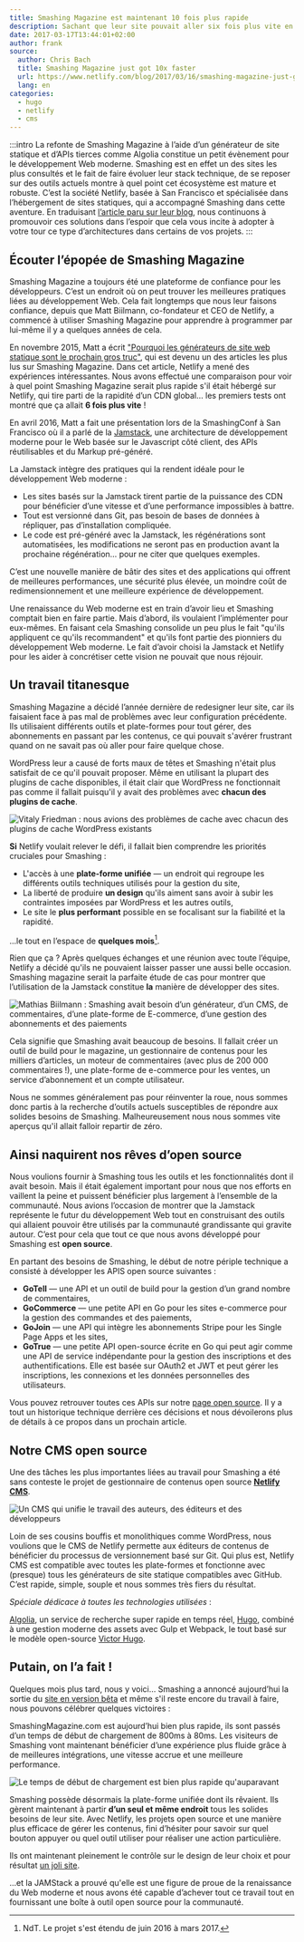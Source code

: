 ```yaml
---
title: Smashing Magazine est maintenant 10 fois plus rapide
description: Sachant que leur site pouvait aller six fois plus vite en tirant parti d’un CDN global, Smashing a opté pour une architecture décentralisée et s'est adjoint les services de Netlify pour les aider à migrer.
date: 2017-03-17T13:44:01+02:00
author: frank
source:
  author: Chris Bach
  title: Smashing Magazine just got 10x faster
  url: https://www.netlify.com/blog/2017/03/16/smashing-magazine-just-got-10x-faster/
  lang: en
categories:
  - hugo
  - netlify
  - cms
---
```

:::intro
La refonte de Smashing Magazine à l’aide d’un générateur de site
statique et d’APIs tierces comme Algolia constitue un petit évènement pour le
développement Web moderne. Smashing est en effet un des sites les plus consultés
et le fait de faire évoluer leur stack technique, de se reposer sur des outils
actuels montre à quel point cet écosystème est mature et robuste. C’est la
société Netlify, basée à San Francisco et spécialisée dans l’hébergement de
sites statiques, qui a accompagné Smashing dans cette aventure. En traduisant
[l’article paru sur leur blog](https://www.netlify.com/blog/2017/03/16/smashing-magazine-just-got-10x-faster/),
nous continuons à promouvoir ces solutions dans l’espoir que cela vous incite à
adopter à votre tour ce type d’architectures dans certains de vos projets.
:::

[](https://www.youtube.com/watch?v=rB4Cl5LSe2c)

## Écouter l’épopée de Smashing Magazine

Smashing Magazine a toujours été une plateforme de confiance pour les
développeurs. C’est un endroit où on peut trouver les meilleures pratiques liées
au développement Web. Cela fait longtemps que nous leur faisons confiance,
depuis que Matt Biilmann, co-fondateur et CEO de Netlify, a commencé à utiliser
Smashing Magazine pour apprendre à programmer par lui-même il y a quelques
années de cela.

En novembre 2015, Matt a écrit
["Pourquoi les générateurs de site web statique sont le prochain gros truc"](https://www.smashingmagazine.com/2015/11/modern-static-website-generators-next-big-thing/),
qui est devenu un des articles les plus lus sur Smashing Magazine. Dans cet
article, Netlify a mené des expériences intéressantes. Nous avons effectué une
comparaison pour voir à quel point Smashing Magazine serait plus rapide s'il
était hébergé sur Netlify, qui tire parti de la rapidité d’un CDN global… les
premiers tests ont montré que ça allait **6 fois plus vite** !

En avril 2016, Matt a fait une présentation lors de la SmashingConf à San
Francisco où il a parlé de la [Jamstack](https://jamstack.org/), une
architecture de développement moderne pour le Web basée sur le Javascript côté
client, des APIs réutilisables et du Markup pré-généré.

La Jamstack intègre des pratiques qui la rendent idéale pour le développement
Web moderne :

- Les sites basés sur la Jamstack tirent partie de la puissance des CDN pour
  bénéficier d’une vitesse et d’une performance impossibles à battre.
- Tout est versionné dans Git, pas besoin de bases de données à répliquer, pas
  d’installation compliquée.
- Le code est pré-généré avec la Jamstack, les régénérations sont automatisées,
  les modifications ne seront pas en production avant la prochaine régénération…
  pour ne citer que quelques exemples.

C’est une nouvelle manière de bâtir des sites et des applications qui offrent de
meilleures performances, une sécurité plus élevée, un moindre coût de
redimensionnement et une meilleure expérience de développement.

Une renaissance du Web moderne est en train d’avoir lieu et Smashing comptait
bien en faire partie. Mais d’abord, ils voulaient l’implémenter pour eux-mêmes.
En faisant cela Smashing consolide un peu plus le fait "qu'ils appliquent ce
qu'ils recommandent" et qu'ils font partie des pionniers du développement Web
moderne. Le fait d’avoir choisi la Jamstack et Netlify pour les aider à
concrétiser cette vision ne pouvait que nous réjouir.

## Un travail titanesque

Smashing Magazine a décidé l’année dernière de redesigner leur site, car ils
faisaient face à pas mal de problèmes avec leur configuration précédente. Ils
utilisaient différents outils et plate-formes pour tout gérer, des abonnements
en passant par les contenus, ce qui pouvait s'avérer frustrant quand on ne
savait pas où aller pour faire quelque chose.

WordPress leur a causé de forts maux de têtes et Smashing n'était plus satisfait
de ce qu'il pouvait proposer. Même en utilisant la plupart des plugins de cache
disponibles, il était clair que WordPress ne fonctionnait pas comme il fallait
puisqu'il y avait des problèmes avec **chacun des plugins de cache**.

![Vitaly Friedman : nous avions des problèmes de cache avec chacun des plugins de cache WordPress existants](https://cdn.netlify.com/3e5d615c43e682e4601dcfcd7eb8ee15357be6d9/63741/img/blog/gif_1.gif "Vitaly Friedman : nous avions des problèmes de cache avec chacun des plugins de cache WordPress existants.")

**Si** Netlify voulait relever le défi, il fallait bien comprendre les priorités
cruciales pour Smashing :

- L'accès à une **plate-forme unifiée** — un endroit qui regroupe les différents
  outils techniques utilisés pour la gestion du site,
- La liberté de produire **un design** qu'ils aiment sans avoir à subir les
  contraintes imposées par WordPress et les autres outils,
- Le site le **plus performant** possible en se focalisant sur la fiabilité et
  la rapidité.

…le tout en l’espace de **quelques mois**[^1].

[^1]: NdT. Le projet s'est étendu de juin 2016 à mars 2017.

Rien que ça ? Après quelques échanges et une réunion avec toute l’équipe,
Netlify a décidé qu'ils ne pouvaient laisser passer une aussi belle occasion.
Smashing magazine serait la parfaite étude de cas pour montrer que l’utilisation
de la Jamstack constitue **la** manière de développer des sites.

![Mathias Biilmann : Smashing avait besoin d’un générateur, d’un CMS, de commentaires, d’une plate-forme de E-commerce, d’une gestion des abonnements et des paiements](https://cdn.netlify.com/8847cc537164cc098d3f77f8db225c41f14430a5/e553b/img/blog/gif_4.gif "Mathias Biilmann : Smashing avait besoin d’un générateur, d’un CMS, de commentaires, d’une plate-forme de E-commerce, d’une gestion des abonnements et des paiements.")

Cela signifie que Smashing avait beaucoup de besoins. Il fallait créer un outil
de build pour le magazine, un gestionnaire de contenus pour les milliers
d’articles, un moteur de commentaires (avec plus de 200 000 commentaires
!), une plate-forme de e-commerce pour les ventes, un service d’abonnement et un
compte utilisateur.

Nous ne sommes généralement pas pour réinventer la roue, nous sommes donc partis
à la recherche d’outils actuels susceptibles de répondre aux solides besoins de
Smashing. Malheureusement nous nous sommes vite aperçus qu'il allait falloir
repartir de zéro.

## Ainsi naquirent nos rêves d’open source

Nous voulions fournir à Smashing tous les outils et les fonctionnalités dont il
avait besoin. Mais il était également important pour nous que nos efforts en
vaillent la peine et puissent bénéficier plus largement à l’ensemble de la
communauté. Nous avions l’occasion de montrer que la Jamstack représente le
futur du développement Web tout en construisant des outils qui allaient pouvoir
être utilisés par la communauté grandissante qui gravite autour. C’est pour cela
que tout ce que nous avons développé pour Smashing est **open source**.

En partant des besoins de Smashing, le début de notre périple technique a
consisté à développer les APIS open source suivantes :

- **GoTell** — une API et un outil de build pour la gestion d’un grand nombre de
  commentaires,
- **GoCommerce** — une petite API en Go pour les sites e-commerce pour la
  gestion des commandes et des paiements,
- **GoJoin** — une API qui intègre les abonnements Stripe pour les Single Page
  Apps et les sites,
- **GoTrue** — une petite API open-source écrite en Go qui peut agir comme une
  API de service indépendante pour la gestion des inscriptions et des
  authentifications. Elle est basée sur OAuth2 et JWT et peut gérer les
  inscriptions, les connexions et les données personnelles des utilisateurs.

Vous pouvez retrouver toutes ces APIs sur notre
[page open source](https://www.netlify.com/open-source/). Il y a tout un
historique technique derrière ces décisions et nous dévoilerons plus de détails
à ce propos dans un prochain article.

## Notre CMS open source

Une des tâches les plus importantes liées au travail pour Smashing a été sans
conteste le projet de gestionnaire de contenus open source
**[Netlify CMS](https://www.netlifycms.org/)**.

![Un CMS qui unifie le travail des auteurs, des éditeurs et des développeurs](https://cdn.netlify.com/f938aee2d1bd841ea4fe599a3af0f4e9bbba6b3c/024d0/img/blog/netlifycms.svg "Un CMS qui unifie le travail des auteurs, des éditeurs et des développeurs.")

Loin de ses cousins bouffis et monolithiques comme WordPress, nous voulions que
le CMS de Netlify permette aux éditeurs de contenus de bénéficier du processus
de versionnement basé sur Git. Qui plus est, Netlify CMS est compatible avec
toutes les plate-formes et fonctionne avec (presque) tous les générateurs de
site statique compatibles avec GitHub. C’est rapide, simple, souple et nous
sommes très fiers du résultat.

_Spéciale dédicace à toutes les technologies utilisées_ :

[Algolia](https://www.algolia.com/), un service de recherche super rapide en
temps réel, [Hugo](https://gohugo.io/), combiné à une gestion moderne des assets
avec Gulp et Webpack, le tout basé sur le modèle open-source
[Victor Hugo](https://github.com/netlify/victor-hugo).

## Putain, on l’a fait !

Quelques mois plus tard, nous y voici… Smashing a annoncé aujourd’hui la sortie
du [site en version bêta](https://next.smashingmagazine.com/) et même s'il reste
encore du travail à faire, nous pouvons célébrer quelques victoires :

SmashingMagazine.com est aujourd’hui bien plus rapide, ils sont passés d’un
temps de début de chargement de 800ms à 80ms. Les visiteurs de Smashing vont
maintenant bénéficier d’une expérience plus fluide grâce à de meilleures
intégrations, une vitesse accrue et une meilleure performance.

![Le temps de début de chargement est bien plus rapide qu'auparavant](https://cdn.netlify.com/f1e06365a29be3cfcf08b8f1a82fc902cb9a75cf/ec035/img/blog/gif_2.gif "Le temps de début de chargement est bien plus rapide qu'auparavant.")

Smashing possède désormais la plate-forme unifiée dont ils rêvaient. Ils gèrent
maintenant à partir **d’un seul et même endroit** tous les solides besoins de
leur site. Avec Netlify, les projets open source et une manière plus efficace de
gérer les contenus, fini d’hésiter pour savoir sur quel bouton appuyer ou quel
outil utiliser pour réaliser une action particulière.

Ils ont maintenant pleinement le contrôle sur le design de leur choix et pour
résultat [un joli site](https://next.smashingmagazine.com/).

…et la JAMStack a prouvé qu'elle est une figure de proue de la renaissance du
Web moderne et nous avons été capable d’achever tout ce travail tout en
fournissant une boîte à outil open source pour la communauté.
